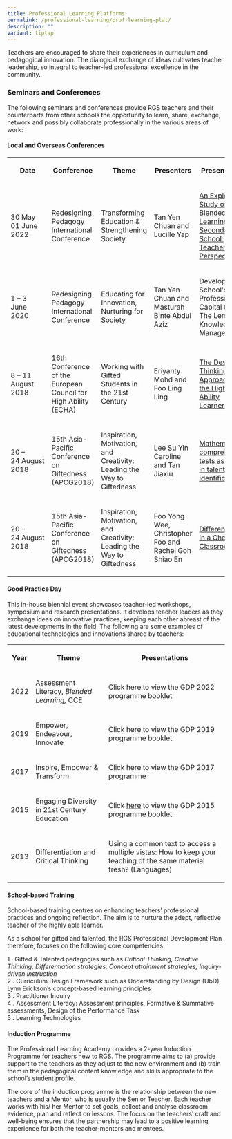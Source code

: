 ```yaml
---
title: Professional Learning Platforms
permalink: /professional-learning/prof-learning-plat/
description: ""
variant: tiptap
---
```

<p>Teachers are encouraged to share their experiences in curriculum and pedagogical
innovation. The dialogical exchange of ideas cultivates teacher leadership,
so integral to teacher-led professional excellence in the community.</p>
<h3>Seminars and Conferences</h3>
<p>The following seminars and conferences provide RGS teachers and their
counterparts from other schools the opportunity to learn, share, exchange,
network and possibly collaborate professionally in the various areas of
work:</p>
<h4>Local and Overseas Conferences</h4>
<table>
<tbody>
<tr>
<th rowspan="1" colspan="1">
<p><strong>Date</strong>
</p>
</th>
<th rowspan="1" colspan="1">
<p><strong>Conference</strong>
</p>
</th>
<th rowspan="1" colspan="1">
<p><strong>Theme</strong>
</p>
</th>
<th rowspan="1" colspan="1">
<p><strong>Presenters</strong>
</p>
</th>
<th rowspan="1" colspan="1">
<p><strong>Presentations</strong>
</p>
</th>
</tr>
<tr>
<td rowspan="1" colspan="1">
<p>30 May 01 June 2022</p>
</td>
<td rowspan="1" colspan="1">
<p>Redesigning Pedagogy International Conference</p>
</td>
<td rowspan="1" colspan="1">
<p>Transforming Education &amp; Strengthening Society</p>
</td>
<td rowspan="1" colspan="1">
<p>Tan Yen Chuan and Lucille Yap</p>
</td>
<td rowspan="1" colspan="1">
<p><a href="https://repository.nie.edu.sg/entities/publication/12d90800-5d05-492a-aecf-0d0b1b8f9569/details" rel="noopener noreferrer nofollow" target="_blank">An Exploratory Study on Blended Learning in A Secondary School: Teachers’ Perspectives</a>
</p>
</td>
</tr>
<tr>
<td rowspan="1" colspan="1">
<p>1 – 3 June 2020</p>
</td>
<td rowspan="1" colspan="1">
<p>Redesigning Pedagogy International Conference</p>
</td>
<td rowspan="1" colspan="1">
<p>Educating for Innovation, Nurturing for Society</p>
</td>
<td rowspan="1" colspan="1">
<p>Tan Yen Chuan and Masturah Binte Abdul Aziz</p>
</td>
<td rowspan="1" colspan="1">
<p>Developing School's Professional Capital through The Lens of Knowledge
Management</p>
</td>
</tr>
<tr>
<td rowspan="1" colspan="1">
<p>8&nbsp;– 11 August 2018</p>
</td>
<td rowspan="1" colspan="1">
<p>16th Conference of the European Council for High Ability (ECHA)</p>
</td>
<td rowspan="1" colspan="1">
<p>Working with Gifted Students in the 21st Century</p>
</td>
<td rowspan="1" colspan="1">
<p>Eriyanty Mohd and Foo Ling Ling</p>
</td>
<td rowspan="1" colspan="1">
<p><a href="/learning-platforms/plat1/" rel="noopener noreferrer nofollow" target="_blank">The Design-Thinking Approach for the High-Ability Learners</a>
</p>
</td>
</tr>
<tr>
<td rowspan="1" colspan="1">
<p>20&nbsp;– 24&nbsp;August 2018</p>
</td>
<td rowspan="1" colspan="1">
<p>15th Asia-Pacific Conference on Giftedness (APCG2018)</p>
</td>
<td rowspan="1" colspan="1">
<p>Inspiration, Motivation, and Creativity: Leading the Way to Giftedness</p>
</td>
<td rowspan="1" colspan="1">
<p>Lee Su Yin Caroline and Tan Jiaxiu</p>
</td>
<td rowspan="1" colspan="1">
<p><a href="/learning-platforms/plat2/" rel="noopener noreferrer nofollow" target="_blank">Mathematics comprehension tests&nbsp;as a tool in talent identification</a>
</p>
</td>
</tr>
<tr>
<td rowspan="1" colspan="1">
<p>20&nbsp;– 24&nbsp;August 2018</p>
</td>
<td rowspan="1" colspan="1">
<p>15th Asia-Pacific Conference on Giftedness (APCG2018)</p>
</td>
<td rowspan="1" colspan="1">
<p>Inspiration, Motivation, and Creativity: Leading the Way to Giftedness</p>
</td>
<td rowspan="1" colspan="1">
<p>Foo Yong Wee, Christopher Foo and Rachel Goh Shiao En</p>
</td>
<td rowspan="1" colspan="1">
<p><a href="/learning-platforms/plat3/" rel="noopener noreferrer nofollow" target="_blank">Differentiation in a Chemistry Classroom</a>
</p>
</td>
</tr>
</tbody>
</table>
<h4>Good Practice Day</h4>
<p>This in-house biennial event showcases teacher-led workshops, symposium
and research presentations. It develops teacher leaders as they exchange
ideas on innovative practices, keeping each other abreast of the latest
developments in the field. The following are some examples of educational
technologies and innovations shared by teachers:</p>
<table>
<tbody>
<tr>
<th rowspan="1" colspan="1">
<p>Year</p>
</th>
<th rowspan="1" colspan="1">
<p>Theme</p>
</th>
<th rowspan="1" colspan="1">
<p>Presentations</p>
</th>
</tr>
<tr>
<td rowspan="1" colspan="1">
<p>2022</p>
</td>
<td rowspan="1" colspan="1">
<p>Assessment Literacy, <em>Blended Learning, </em>CCE</p>
</td>
<td rowspan="1" colspan="1">
<p>Click <a rel="noopener noreferrer nofollow" target="_blank">here</a> to
view the GDP 2022 programme booklet</p>
</td>
</tr>
<tr>
<td rowspan="1" colspan="1">
<p>2019</p>
</td>
<td rowspan="1" colspan="1">
<p>Empower, Endeavour, Innovate</p>
</td>
<td rowspan="1" colspan="1">
<p>Click <a rel="noopener noreferrer nofollow" target="_blank">here</a> to
view the GDP 2019 programme booklet</p>
</td>
</tr>
<tr>
<td rowspan="1" colspan="1">
<p>2017</p>
</td>
<td rowspan="1" colspan="1">
<p>Inspire, Empower &amp; Transform</p>
</td>
<td rowspan="1" colspan="1">
<p>Click <a rel="noopener noreferrer nofollow" target="_blank">here</a> to
view the GDP 2017 programme</p>
</td>
</tr>
<tr>
<td rowspan="1" colspan="1">
<p>2015</p>
</td>
<td rowspan="1" colspan="1">
<p>Engaging Diversity in 21st Century Education</p>
</td>
<td rowspan="1" colspan="1">
<p>Click <a href="/files/GPD%202015%20Programme_23%20July.pdf" rel="noopener noreferrer nofollow" target="_blank">here</a> to
view the GDP 2015 programme booklet</p>
</td>
</tr>
<tr>
<td rowspan="1" colspan="1">
<p>2013</p>
</td>
<td rowspan="1" colspan="1">
<p>Differentiation and Critical Thinking</p>
</td>
<td rowspan="1" colspan="1">
<p>Using a common text to access a multiple vistas: How to keep your teaching
of the same material fresh? (Languages)</p>
</td>
</tr>
</tbody>
</table>
<h4>School-based Training</h4>
<p>School-based training centres on enhancing teachers’ professional practices
and ongoing reflection. The aim is to nurture the adept, reflective teacher
of the highly able learner.</p>
<p>As a school for gifted and talented, the RGS Professional Development
Plan therefore, focuses on the following core competencies:</p>
<p>1 . Gifted &amp; Talented pedagogies such as&nbsp;<em>Critical Thinking, Creative Thinking, Differentiation strategies, Concept attainment strategies, Inquiry-driven instruction</em> 
<br>2 . Curriculum Design Framework such as Understanding by Design (UbD),
Lynn Erickson’s concept-based learning principles
<br>3 . Practitioner Inquiry
<br>4 . Assessment Literacy: Assessment principles, Formative &amp; Summative
assessments, Design of the Performance Task
<br>5 . Learning Technologies</p>
<h4>Induction Programme</h4>
<p>The Professional Learning Academy provides a 2-year Induction Programme
for teachers new to RGS. The programme aims to (a) provide support to the
teachers as they adjust to the new environment and (b) train them in the
pedagogical content knowledge and skills appropriate to the school’s student
profile.</p>
<p>The core of the induction programme is the relationship between the new
teachers and a Mentor, who is usually the Senior Teacher. Each teacher
works with his/ her Mentor to set goals, collect and analyse classroom
evidence, plan and reflect on lessons. The focus on the teachers’ craft
and well-being ensures that the partnership may lead to a positive learning
experience for both the teacher-mentors and mentees.</p>